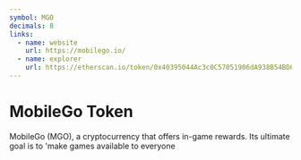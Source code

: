 ```yaml
---
symbol: MGO
decimals: 8
links:
  - name: website
    url: https://mobilego.io/
  - name: explorer
    url: https://etherscan.io/token/0x40395044Ac3c0C57051906dA938B54BD6557F212
---
```


# MobileGo Token

MobileGo (MGO), a cryptocurrency that offers in-game rewards. Its ultimate goal is to 'make games available to everyone
